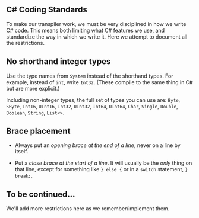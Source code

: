 ## C# Coding Standards

To make our transpiler work, we must be very disciplined in how we write C# code.  This means both limiting what C# features we use, and standardize the way in which we write it.  Here we attempt to document all the restrictions.

## No shorthand integer types

Use the type names from `System` instead of the shorthand types.  For example, instead of `int`, write `Int32`.  (These compile to the same thing in C# but are more explicit.)

Including non-integer types, the full set of types you can use are: `Byte`, `SByte`, `Int16`, `UInt16`, `Int32`, `UInt32`, `Int64`, `UInt64`, `Char`, `Single`, `Double`, `Boolean`, `String`, `List<>`.

## Brace placement

- Always put an *opening brace at the end of a line*, never on a line by itself.

- Put a *close brace at the start of a line*.  It will usually be the *only* thing on that line, except for something like `} else {` or in a `switch` statement, `} break;`.


## To be continued...

We'll add more restrictions here as we remember/implement them.
